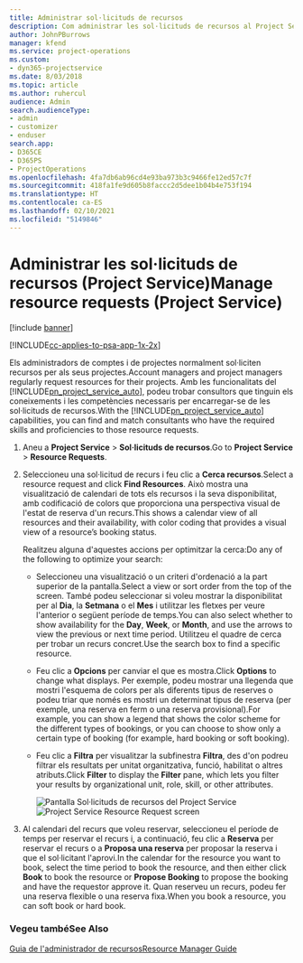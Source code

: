 ```yaml
---
title: Administrar sol·licituds de recursos
description: Com administrar les sol·licituds de recursos al Project Service
author: JohnPBurrows
manager: kfend
ms.service: project-operations
ms.custom:
- dyn365-projectservice
ms.date: 8/03/2018
ms.topic: article
ms.author: ruhercul
audience: Admin
search.audienceType:
- admin
- customizer
- enduser
search.app:
- D365CE
- D365PS
- ProjectOperations
ms.openlocfilehash: 4fa7db6ab96cd4e93ba973b3c9466fe12ed57c7f
ms.sourcegitcommit: 418fa1fe9d605b8faccc2d5dee1b04b4e753f194
ms.translationtype: HT
ms.contentlocale: ca-ES
ms.lasthandoff: 02/10/2021
ms.locfileid: "5149846"
---
```

# <a name="manage-resource-requests-project-service"></a><span data-ttu-id="ff447-103">Administrar les sol·licituds de recursos (Project Service)</span><span class="sxs-lookup"><span data-stu-id="ff447-103">Manage resource requests (Project Service)</span></span>

[!include [banner](../includes/psa-now-project-operations.md)]

[!INCLUDE[cc-applies-to-psa-app-1x-2x](../includes/cc-applies-to-psa-app-1x-2x.md)]

<span data-ttu-id="ff447-104">Els administradors de comptes i de projectes normalment sol·liciten recursos per als seus projectes.</span><span class="sxs-lookup"><span data-stu-id="ff447-104">Account managers and project managers regularly request resources for their projects.</span></span> <span data-ttu-id="ff447-105">Amb les funcionalitats del [!INCLUDE[pn_project_service_auto](../includes/pn-project-service-auto.md)], podeu trobar consultors que tinguin els coneixements i les competències necessaris per encarregar-se de les sol·licituds de recursos.</span><span class="sxs-lookup"><span data-stu-id="ff447-105">With the [!INCLUDE[pn_project_service_auto](../includes/pn-project-service-auto.md)] capabilities, you can find and match consultants who have the required skills and proficiencies to those resource requests.</span></span>  
  
1. <span data-ttu-id="ff447-106">Aneu a **Project Service** > **Sol·licituds de recursos**.</span><span class="sxs-lookup"><span data-stu-id="ff447-106">Go to **Project Service** > **Resource Requests**.</span></span>  
  
2. <span data-ttu-id="ff447-107">Seleccioneu una sol·licitud de recurs i feu clic a **Cerca recursos**.</span><span class="sxs-lookup"><span data-stu-id="ff447-107">Select a resource request and click **Find Resources**.</span></span> <span data-ttu-id="ff447-108">Això mostra una visualització de calendari de tots els recursos i la seva disponibilitat, amb codificació de colors que proporciona una perspectiva visual de l'estat de reserva d'un recurs.</span><span class="sxs-lookup"><span data-stu-id="ff447-108">This shows a calendar view of all resources and their availability, with color coding that provides a visual view of a resource’s booking status.</span></span>  
  
    <span data-ttu-id="ff447-109">Realitzeu alguna d'aquestes accions per optimitzar la cerca:</span><span class="sxs-lookup"><span data-stu-id="ff447-109">Do any of the following to optimize your search:</span></span>  
  
   -   <span data-ttu-id="ff447-110">Seleccioneu una visualització o un criteri d'ordenació a la part superior de la pantalla.</span><span class="sxs-lookup"><span data-stu-id="ff447-110">Select a view or sort order from the top of the screen.</span></span> <span data-ttu-id="ff447-111">També podeu seleccionar si voleu mostrar la disponibilitat per al **Dia**, la **Setmana** o el **Mes** i utilitzar les fletxes per veure l'anterior o següent període de temps.</span><span class="sxs-lookup"><span data-stu-id="ff447-111">You can also select whether to show availability for the **Day**, **Week**, or **Month**, and use the arrows to view the previous or next time period.</span></span> <span data-ttu-id="ff447-112">Utilitzeu el quadre de cerca per trobar un recurs concret.</span><span class="sxs-lookup"><span data-stu-id="ff447-112">Use the search box to find a specific resource.</span></span>  
  
   -   <span data-ttu-id="ff447-113">Feu clic a **Opcions** per canviar el que es mostra.</span><span class="sxs-lookup"><span data-stu-id="ff447-113">Click **Options** to change what displays.</span></span> <span data-ttu-id="ff447-114">Per exemple, podeu mostrar una llegenda que mostri l'esquema de colors per als diferents tipus de reserves o podeu triar que només es mostri un determinat tipus de reserva (per exemple, una reserva en ferm o una reserva provisional).</span><span class="sxs-lookup"><span data-stu-id="ff447-114">For example, you can show a legend that shows the color scheme for the different types of bookings, or you can choose to show only a certain type of booking (for example, hard booking or soft booking).</span></span>  
  
   -   <span data-ttu-id="ff447-115">Feu clic a **Filtra** per visualitzar la subfinestra **Filtra**, des d'on podreu filtrar els resultats per unitat organitzativa, funció, habilitat o altres atributs.</span><span class="sxs-lookup"><span data-stu-id="ff447-115">Click **Filter** to display the **Filter** pane, which lets you filter your results by organizational unit, role, skill, or other attributes.</span></span>  
  
       <span data-ttu-id="ff447-116">![Pantalla Sol·licituds de recursos del Project Service](../psa/media/project-service-resource-request-screen.png "Pantalla Sol·licituds de recursos del Project Service")</span><span class="sxs-lookup"><span data-stu-id="ff447-116">![Project Service Resource Request screen](../psa/media/project-service-resource-request-screen.png "Project Service Resource Request screen")</span></span>  
  
3. <span data-ttu-id="ff447-117">Al calendari del recurs que voleu reservar, seleccioneu el període de temps per reservar el recurs i, a continuació, feu clic a **Reserva** per reservar el recurs o a **Proposa una reserva** per proposar la reserva i que el sol·licitant l'aprovi.</span><span class="sxs-lookup"><span data-stu-id="ff447-117">In the calendar for the resource you want to book, select the time period to book the resource, and then either click **Book** to book the resource or **Propose Booking** to propose the booking and have the requestor approve it.</span></span> <span data-ttu-id="ff447-118">Quan reserveu un recurs, podeu fer una reserva flexible o una reserva fixa.</span><span class="sxs-lookup"><span data-stu-id="ff447-118">When you book a resource, you can soft book or hard book.</span></span>  
  
### <a name="see-also"></a><span data-ttu-id="ff447-119">Vegeu també</span><span class="sxs-lookup"><span data-stu-id="ff447-119">See Also</span></span>  
 [<span data-ttu-id="ff447-120">Guia de l'administrador de recursos</span><span class="sxs-lookup"><span data-stu-id="ff447-120">Resource Manager Guide</span></span>](../psa/resource-manager-guide.md)
